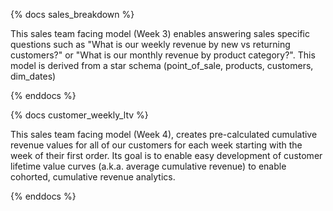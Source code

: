 {% docs sales_breakdown %}

This sales team facing model (Week 3) enables answering sales specific questions such as "What is our weekly revenue by new vs returning customers?" or "What is our monthly revenue by product category?". This model is derived from a star schema (point_of_sale, products, customers, dim_dates)

{% enddocs %}


{% docs customer_weekly_ltv %}

This sales team facing model (Week 4), creates pre-calculated cumulative revenue values for all of our customers for each week starting with the week of their first order. Its goal is to enable easy development of customer lifetime value curves (a.k.a. average cumulative revenue) to enable cohorted, cumulative revenue analytics. 

{% enddocs %}
